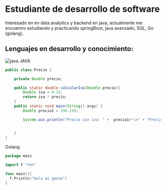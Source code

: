 # Estudiante de desarrollo de software

Interesado en en data analytics y backend en java, actualmente me encuentro estudiando y practicando springBoot, java avanzado, SQL, Go (golang).

## Lenguajes en desarrollo y conocimiento:

![java](https://user-images.githubusercontent.com/101019474/211180092-d9038763-bb9a-4480-97b0-d301c1503915.jpeg)
JAVA
``` Java
public class Precio {

    private Double precio;

    public static double calcularIva(Double precio){
        Double iva = 0.2d;
        return iva * precio;
    }
    public static void main(String[] args) {
        Double precio1 = 290.23d;

        System.out.println("Precio sin iva: " +  precio1+"\n" + "Precio con iva: " + calcularIva(precio1));


    }
}
``` 
Golang
```Go
package main

import f "fmt"

func main(){
  f.Println("Hola mi gente")
}
```
